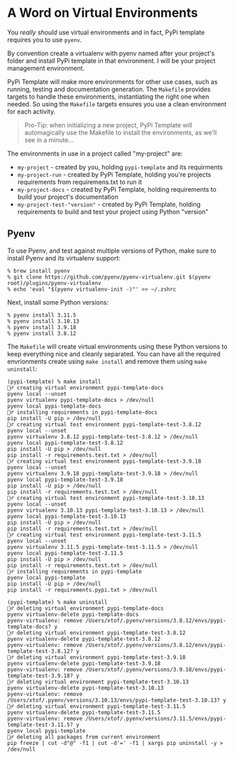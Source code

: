 # A Word on Virtual Environments

You _really should_ use virtual environments and in fact, PyPi template requires you to use `pyenv`.

By convention create a virtualenv with pyenv named after your project's folder and install PyPi template in that environment. I will be your project management environment.

PyPi Template will make more environments for other use cases, such as running, testing and documentation generation. The `Makefile` provides targets to handle these environments, instantiating the right one when needed. So using the `Makefile` targets ensures you use a clean environment for each activity.

> Pro-Tip: when initializing a new project, PyPi Template will automagically use the Makefile to install the environments, as we'll see in a minute...

The environments in use in a project called "my-project" are:

* `my-project` - created by you, holding `pypi-template` and its requirments
* `my-project-run` - created by PyPi Template, holding you're projects requirements from requiremens.txt to run it
* `my-project-docs` - created by PyPi Template, holding requirements to build your project's documentation
* `my-project-test-"version"` - created by PyPi Template, holding requirements to build and test your project using Python "version"

## Pyenv

To use Pyenv, and test against multiple versions of Python, make sure to install Pyenv and its virtualenv support:

```console
% brew install pyenv
% git clone https://github.com/pyenv/pyenv-virtualenv.git $(pyenv root)/plugins/pyenv-virtualenv
% echo 'eval "$(pyenv virtualenv-init -)"' >> ~/.zshrc
```

Next, install some Python versions:

```console
% pyenv install 3.11.5
% pyenv install 3.10.13
% pyenv install 3.9.18
% pyenv install 3.8.12
```

The `Makefile` will create virtual environments using these Python versions to keep everything nice and cleanly separated. You can have all the required envrionments create using `make install` and remove them using `make uninstall`:

```console
(pypi-template) % make install
👷‍♂️ creating virtual environment pypi-template-docs
pyenv local --unset
pyenv virtualenv pypi-template-docs > /dev/null
pyenv local pypi-template-docs
👷‍♂️ installing requirements in pypi-template-docs
pip install -U pip > /dev/null
👷‍♂️ creating virtual test environment pypi-template-test-3.8.12
pyenv local --unset
pyenv virtualenv 3.8.12 pypi-template-test-3.8.12 > /dev/null
pyenv local pypi-template-test-3.8.12
pip install -U pip > /dev/null
pip install -r requirements.test.txt > /dev/null
👷‍♂️ creating virtual test environment pypi-template-test-3.9.18
pyenv local --unset
pyenv virtualenv 3.9.18 pypi-template-test-3.9.18 > /dev/null
pyenv local pypi-template-test-3.9.18
pip install -U pip > /dev/null
pip install -r requirements.test.txt > /dev/null
👷‍♂️ creating virtual test environment pypi-template-test-3.10.13
pyenv local --unset
pyenv virtualenv 3.10.13 pypi-template-test-3.10.13 > /dev/null
pyenv local pypi-template-test-3.10.13
pip install -U pip > /dev/null
pip install -r requirements.test.txt > /dev/null
👷‍♂️ creating virtual test environment pypi-template-test-3.11.5
pyenv local --unset
pyenv virtualenv 3.11.5 pypi-template-test-3.11.5 > /dev/null
pyenv local pypi-template-test-3.11.5
pip install -U pip > /dev/null
pip install -r requirements.test.txt > /dev/null
👷‍♂️ installing requirements in pypi-template
pyenv local pypi-template
pip install -U pip > /dev/null
pip install -r requirements.pypi.txt > /dev/null

```

```console
(pypi-template) % make uninstall
👷‍♂️ deleting virtual environment pypi-template-docs
pyenv virtualenv-delete pypi-template-docs
pyenv-virtualenv: remove /Users/xtof/.pyenv/versions/3.8.12/envs/pypi-template-docs? y
👷‍♂️ deleting virtual environment pypi-template-test-3.8.12
pyenv virtualenv-delete pypi-template-test-3.8.12
pyenv-virtualenv: remove /Users/xtof/.pyenv/versions/3.8.12/envs/pypi-template-test-3.8.12? y
👷‍♂️ deleting virtual environment pypi-template-test-3.9.18
pyenv virtualenv-delete pypi-template-test-3.9.18
pyenv-virtualenv: remove /Users/xtof/.pyenv/versions/3.9.18/envs/pypi-template-test-3.9.18? y
👷‍♂️ deleting virtual environment pypi-template-test-3.10.13
pyenv virtualenv-delete pypi-template-test-3.10.13
pyenv-virtualenv: remove /Users/xtof/.pyenv/versions/3.10.13/envs/pypi-template-test-3.10.13? y
👷‍♂️ deleting virtual environment pypi-template-test-3.11.5
pyenv virtualenv-delete pypi-template-test-3.11.5
pyenv-virtualenv: remove /Users/xtof/.pyenv/versions/3.11.5/envs/pypi-template-test-3.11.5? y
pyenv local pypi-template
👷‍♂️ deleting all packages from current environment
pip freeze | cut -d"@" -f1 | cut -d'=' -f1 | xargs pip uninstall -y > /dev/null
```
